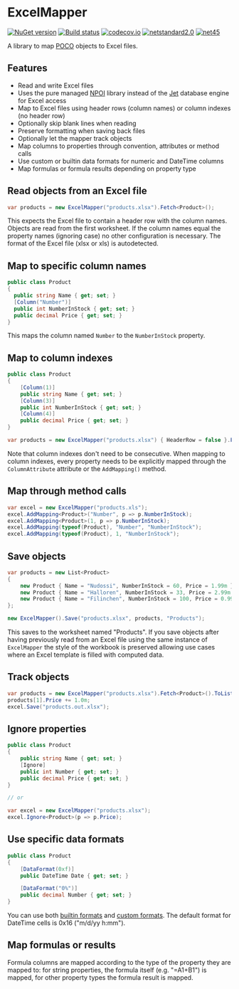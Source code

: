 # ExcelMapper

[![NuGet version](https://badge.fury.io/nu/ExcelMapper.svg)](http://badge.fury.io/nu/ExcelMapper)
[![Build status](https://ci.appveyor.com/api/projects/status/tyyg8905i24qv9pg/branch/master?svg=true)](https://ci.appveyor.com/project/mganss/excelmapper/branch/master)
[![codecov.io](https://codecov.io/github/mganss/ExcelMapper/coverage.svg?branch=master)](https://codecov.io/github/mganss/ExcelMapper?branch=master)
[![netstandard2.0](https://img.shields.io/badge/netstandard-2.0-brightgreen.svg)](https://img.shields.io/badge/netstandard-2.0-brightgreen.svg)
[![net45](https://img.shields.io/badge/net-45-brightgreen.svg)](https://img.shields.io/badge/net-45-brightgreen.svg)

A library to map [POCO](https://en.wikipedia.org/wiki/Plain_Old_CLR_Object) objects to Excel files.

## Features

* Read and write Excel files
* Uses the pure managed [NPOI](https://github.com/tonyqus/npoi) library instead of the [Jet](https://en.wikipedia.org/wiki/Microsoft_Jet_Database_Engine) database engine for Excel access
* Map to Excel files using header rows (column names) or column indexes (no header row)
* Optionally skip blank lines when reading
* Preserve formatting when saving back files
* Optionally let the mapper track objects
* Map columns to properties through convention, attributes or method calls
* Use custom or builtin data formats for numeric and DateTime columns
* Map formulas or formula results depending on property type

## Read objects from an Excel file

```C#
var products = new ExcelMapper("products.xlsx").Fetch<Product>();
```

This expects the Excel file to contain a header row with the column names. Objects are read from the first worksheet. If the column names equal the property names (ignoring case) no other configuration is necessary. The format of the Excel file (xlsx or xls) is autodetected.

## Map to specific column names

```C#
public class Product
{
  public string Name { get; set; }
  [Column("Number")]
  public int NumberInStock { get; set; }
  public decimal Price { get; set; }
}
```

This maps the column named `Number` to the `NumberInStock` property.

## Map to column indexes

```C#
public class Product
{
    [Column(1)]
    public string Name { get; set; }
    [Column(3)]
    public int NumberInStock { get; set; }
    [Column(4)]
    public decimal Price { get; set; }
}

var products = new ExcelMapper("products.xlsx") { HeaderRow = false }.Fetch<Product>();
```

Note that column indexes don't need to be consecutive. When mapping to column indexes, every property needs to be explicitly mapped through the `ColumnAttribute` attribute or the `AddMapping()` method.

## Map through method calls

```C#
var excel = new ExcelMapper("products.xls");
excel.AddMapping<Product>("Number", p => p.NumberInStock);
excel.AddMapping<Product>(1, p => p.NumberInStock);
excel.AddMapping(typeof(Product), "Number", "NumberInStock");
excel.AddMapping(typeof(Product), 1, "NumberInStock");
```

## Save objects

```C#
var products = new List<Product>
{
    new Product { Name = "Nudossi", NumberInStock = 60, Price = 1.99m },
    new Product { Name = "Halloren", NumberInStock = 33, Price = 2.99m },
    new Product { Name = "Filinchen", NumberInStock = 100, Price = 0.99m },
};

new ExcelMapper().Save("products.xlsx", products, "Products");
```

This saves to the worksheet named "Products". If you save objects after having previously read from an Excel file using the same instance of `ExcelMapper` the style of the workbook is preserved allowing use cases where an Excel template is filled with computed data.

## Track objects

```C#
var products = new ExcelMapper("products.xlsx").Fetch<Product>().ToList();
products[1].Price += 1.0m;
excel.Save("products.out.xlsx");
```

## Ignore properties

```C#
public class Product
{
    public string Name { get; set; }
    [Ignore]
    public int Number { get; set; }
    public decimal Price { get; set; }
}

// or

var excel = new ExcelMapper("products.xlsx");
excel.Ignore<Product>(p => p.Price);
```

## Use specific data formats

```C#
public class Product
{
    [DataFormat(0xf)]
    public DateTime Date { get; set; }

    [DataFormat("0%")]
    public decimal Number { get; set; }
}
```

You can use both [builtin formats](https://poi.apache.org/apidocs/org/apache/poi/ss/usermodel/BuiltinFormats.html) and [custom formats](https://support.office.com/en-nz/article/Create-or-delete-a-custom-number-format-78f2a361-936b-4c03-8772-09fab54be7f4). The default format for DateTime cells is 0x16 ("m/d/yy h:mm").

## Map formulas or results

Formula columns are mapped according to the type of the property they are mapped to: for string properties, the formula itself (e.g. "=A1+B1") is mapped, for other property types the formula result is mapped.
